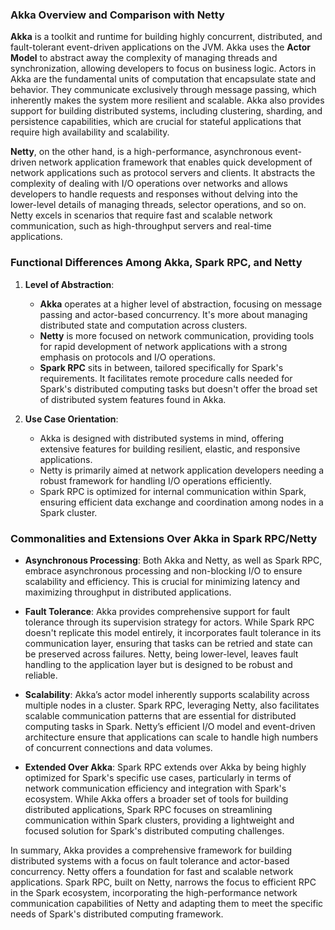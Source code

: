 ### Akka Overview and Comparison with Netty

**Akka** is a toolkit and runtime for building highly concurrent, distributed, and fault-tolerant event-driven applications on the JVM. Akka uses the **Actor Model** to abstract away the complexity of managing threads and synchronization, allowing developers to focus on business logic. Actors in Akka are the fundamental units of computation that encapsulate state and behavior. They communicate exclusively through message passing, which inherently makes the system more resilient and scalable. Akka also provides support for building distributed systems, including clustering, sharding, and persistence capabilities, which are crucial for stateful applications that require high availability and scalability.

**Netty**, on the other hand, is a high-performance, asynchronous event-driven network application framework that enables quick development of network applications such as protocol servers and clients. It abstracts the complexity of dealing with I/O operations over networks and allows developers to handle requests and responses without delving into the lower-level details of managing threads, selector operations, and so on. Netty excels in scenarios that require fast and scalable network communication, such as high-throughput servers and real-time applications.

### Functional Differences Among Akka, Spark RPC, and Netty

1. **Level of Abstraction**:
   
   - **Akka** operates at a higher level of abstraction, focusing on message passing and actor-based concurrency. It's more about managing distributed state and computation across clusters.
   - **Netty** is more focused on network communication, providing tools for rapid development of network applications with a strong emphasis on protocols and I/O operations.
   - **Spark RPC** sits in between, tailored specifically for Spark's requirements. It facilitates remote procedure calls needed for Spark's distributed computing tasks but doesn't offer the broad set of distributed system features found in Akka.

2. **Use Case Orientation**:
   
   - Akka is designed with distributed systems in mind, offering extensive features for building resilient, elastic, and responsive applications.
   - Netty is primarily aimed at network application developers needing a robust framework for handling I/O operations efficiently.
   - Spark RPC is optimized for internal communication within Spark, ensuring efficient data exchange and coordination among nodes in a Spark cluster.

### Commonalities and Extensions Over Akka in Spark RPC/Netty

- **Asynchronous Processing**: Both Akka and Netty, as well as Spark RPC, embrace asynchronous processing and non-blocking I/O to ensure scalability and efficiency. This is crucial for minimizing latency and maximizing throughput in distributed applications.

- **Fault Tolerance**: Akka provides comprehensive support for fault tolerance through its supervision strategy for actors. While Spark RPC doesn't replicate this model entirely, it incorporates fault tolerance in its communication layer, ensuring that tasks can be retried and state can be preserved across failures. Netty, being lower-level, leaves fault handling to the application layer but is designed to be robust and reliable.

- **Scalability**: Akka’s actor model inherently supports scalability across multiple nodes in a cluster. Spark RPC, leveraging Netty, also facilitates scalable communication patterns that are essential for distributed computing tasks in Spark. Netty’s efficient I/O model and event-driven architecture ensure that applications can scale to handle high numbers of concurrent connections and data volumes.

- **Extended Over Akka**: Spark RPC extends over Akka by being highly optimized for Spark's specific use cases, particularly in terms of network communication efficiency and integration with Spark's ecosystem. While Akka offers a broader set of tools for building distributed applications, Spark RPC focuses on streamlining communication within Spark clusters, providing a lightweight and focused solution for Spark's distributed computing challenges.

In summary, Akka provides a comprehensive framework for building distributed systems with a focus on fault tolerance and actor-based concurrency. Netty offers a foundation for fast and scalable network applications. Spark RPC, built on Netty, narrows the focus to efficient RPC in the Spark ecosystem, incorporating the high-performance network communication capabilities of Netty and adapting them to meet the specific needs of Spark's distributed computing framework.
